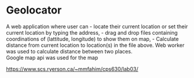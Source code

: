 # Geolocator

A web application where user can 
    - locate their current location or set their current location by typing the address,
    - drag and drop files containing coordinations of (lattitude, longitude) to show them on map,
    - Calculate distance from current location to location(s) in the file above.
Web worker was used to calculate distance between two places.    
Google map api was used for the map

https://www.scs.ryerson.ca/~mmfahim/cps630/lab03/

